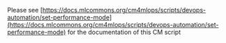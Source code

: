 Please see [https://docs.mlcommons.org/cm4mlops/scripts/devops-automation/set-performance-mode](https://docs.mlcommons.org/cm4mlops/scripts/devops-automation/set-performance-mode) for the documentation of this CM script
